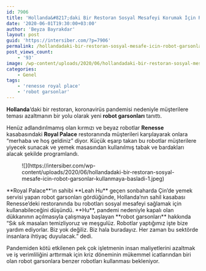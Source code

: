 ```yaml
---
id: 7906
title: 'Hollanda&#8217;daki Bir Restoran Sosyal Mesafeyi Korumak İçin Robot Garsonlar Kullanmaya Başladı'
date: '2020-06-01T19:30:00+03:00'
author: 'Beyza Bayrakdar'
layout: post
guid: 'https://intersiber.com/?p=7906'
permalink: /hollandadaki-bir-restoran-sosyal-mesafe-icin-robot-garsonlar-kullanmaya-basladi/
post_views_count:
    - '93'
image: /wp-content/uploads/2020/06/hollandadaki-bir-restoran-sosyal-mesafe-icin-robot-garsonlar-kullanmaya-basladi--scaled.jpeg
categories:
    - Genel
tags:
    - 'renesse royal place'
    - 'robot garsonlar'
---
```


**Hollanda**‘daki bir restoran, koronavirüs pandemisi nedeniyle müşterilere teması azaltmanın bir yolu olarak yeni **robot garsonları** tanıttı.

Henüz adlandırılmamış olan kırmızı ve beyaz robotlar **Renesse** kasabasındaki **Royal Palace** restoranında müşterileri karşılayarak onlara “merhaba ve hoş geldiniz” diyor. Küçük eşarp takan bu robotlar müşterilere yiyecek sunacak ve yemek masasından kullanılmış tabak ve bardakları alacak şekilde programlandı.

<figure class="wp-block-image size-large">![](https://intersiber.com/wp-content/uploads/2020/06/hollandadaki-bir-restoran-sosyal-mesafe-icin-robot-garsonlar-kullanmaya-basladi-1.jpeg)</figure>**Royal Palace**‘ın sahibi **Leah Hu** geçen sonbaharda Çin’de yemek servisi yapan robot garsonları gördüğünde, Hollanda’nın sahil kasabası Renesse’deki restoranında bu robotları sosyal mesafeyi sağlamak için kullanabileceğini düşündü. **Hu**, pandemi nedeniyle kapalı olan dükkanının açılmasıyla çalışmaya başlayan **robot garsonları** hakkında “Sık sık masaları temizliyoruz ve meşgulüz. Robotlar yaptığımız işte bize yardım ediyorlar. Biz yok değiliz. Biz hala buradayız. Her zaman bu sektörde insanlara ihtiyaç duyulacak.” dedi.

Pandemiden kötü etkilenen pek çok işletmenin insan maliyetlerini azaltmak ve iş verimliliğini arttırmak için kriz döneminin mükemmel icatlarından biri olan robot garsonlara benzer robotları kullanması bekleniyor.
